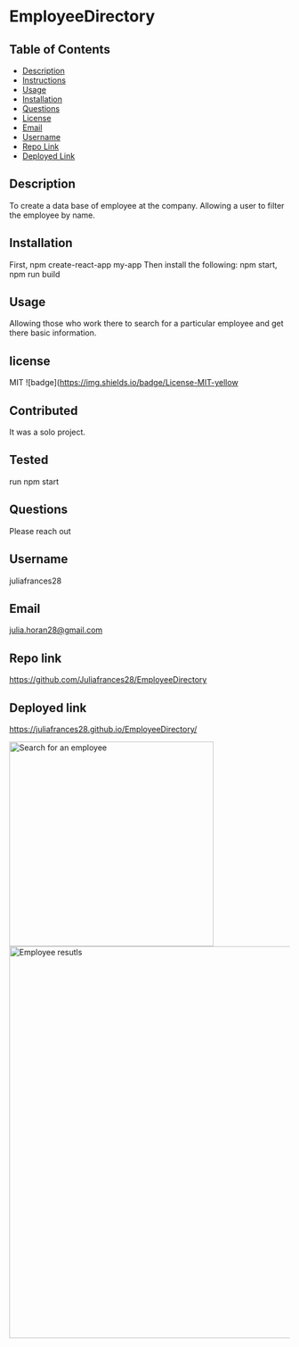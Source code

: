 # EmployeeDirectory 


## Table of Contents

 * [Description](#Description)
 * [Instructions](#Instructions)
 * [Usage](#Usage)
 * [Installation](#Installation)
 * [Questions](#Questions)
 * [License](#License)
 * [Email](#Email)
 * [Username](#Username)
 * [Repo Link](#Repolink)
 * [Deployed Link](#Deployedlink)
 

## Description
To create a data base of employee at the company. Allowing a user to filter the employee by name. 

## Installation
First, npm create-react-app my-app Then install the following: npm start, npm run build 

## Usage
Allowing those who work there to search for a particular employee and get there basic information. 


## license
MIT ![badge](https://img.shields.io/badge/License-MIT-yellow

## Contributed
It was a solo project.

## Tested
run npm start 

## Questions
Please reach out

## Username
juliafrances28

## Email
julia.horan28@gmail.com

## Repo link
https://github.com/Juliafrances28/EmployeeDirectory

## Deployed link
https://juliafrances28.github.io/EmployeeDirectory/


<img width="367" alt="Search for an employee " src="https://user-images.githubusercontent.com/67694214/129425100-63b5a57a-067c-4bd1-a6df-4c8b734af950.png">
<img width="703" alt="Employee resutls " src="https://user-images.githubusercontent.com/67694214/129425103-38407fd9-edab-411c-bb6a-0e24e91d56df.png">


